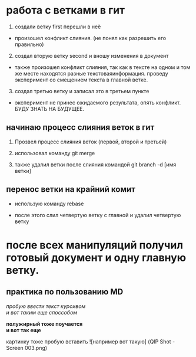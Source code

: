 # работа с ветками в гит

1. создали ветку first  перешли в неё
* произошел конфликт слияния. (не понял как разрешить его правильно)

2. создал вторую ветку second и вношу изменения в документ 
* также произошел конфликт слияния, так как в тексте на одном и том же месте находятся разные текстоваяинформация.  проведу эксперимент со смещением текста в главной ветке.

3. создал третью ветку и записал это в третьем пункте
* эксперимент не принес ожидаемого результата, опять конфликт. БУДУ ЗНАТЬ НА БУДУЩЕЕ.

## начинаю процесс слияния веток в гит

1. Прозвел процесс слияния веток (первой, второй и третьей) 

2. использовал команду git merge

3. также удалил ветки после слияния командой git branch -d [имя ветки]

## перенос ветки на крайний комит

* использую команду rebase

* после этого слил четвертую ветку с главной и удалил четвертую ветку


# после всех манипуляций получил готовый документ и одну главную ветку.


## практика по пользованию MD

*пробую ввести текст курсивом*  
_и вот таким еще споссобом_

**полужирный тоже поучается**  
__и вот так еще__

картинку тоже пробую вставить
![например вот такую] (QIP Shot - Screen 003.png)





